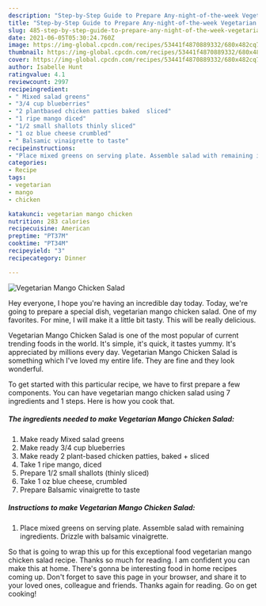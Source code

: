 ```yaml
---
description: "Step-by-Step Guide to Prepare Any-night-of-the-week Vegetarian Mango Chicken Salad"
title: "Step-by-Step Guide to Prepare Any-night-of-the-week Vegetarian Mango Chicken Salad"
slug: 485-step-by-step-guide-to-prepare-any-night-of-the-week-vegetarian-mango-chicken-salad
date: 2021-06-05T05:30:24.760Z
image: https://img-global.cpcdn.com/recipes/53441f4870889332/680x482cq70/vegetarian-mango-chicken-salad-recipe-main-photo.jpg
thumbnail: https://img-global.cpcdn.com/recipes/53441f4870889332/680x482cq70/vegetarian-mango-chicken-salad-recipe-main-photo.jpg
cover: https://img-global.cpcdn.com/recipes/53441f4870889332/680x482cq70/vegetarian-mango-chicken-salad-recipe-main-photo.jpg
author: Isabelle Hunt
ratingvalue: 4.1
reviewcount: 2997
recipeingredient:
- " Mixed salad greens"
- "3/4 cup blueberries"
- "2 plantbased chicken patties baked  sliced"
- "1 ripe mango diced"
- "1/2 small shallots thinly sliced"
- "1 oz blue cheese crumbled"
- " Balsamic vinaigrette to taste"
recipeinstructions:
- "Place mixed greens on serving plate. Assemble salad with remaining ingredients. Drizzle with balsamic vinaigrette."
categories:
- Recipe
tags:
- vegetarian
- mango
- chicken

katakunci: vegetarian mango chicken 
nutrition: 283 calories
recipecuisine: American
preptime: "PT37M"
cooktime: "PT34M"
recipeyield: "3"
recipecategory: Dinner

---
```



![Vegetarian Mango Chicken Salad](https://img-global.cpcdn.com/recipes/53441f4870889332/680x482cq70/vegetarian-mango-chicken-salad-recipe-main-photo.jpg)

Hey everyone, I hope you're having an incredible day today. Today, we're going to prepare a special dish, vegetarian mango chicken salad. One of my favorites. For mine, I will make it a little bit tasty. This will be really delicious.



Vegetarian Mango Chicken Salad is one of the most popular of current trending foods in the world. It's simple, it's quick, it tastes yummy. It's appreciated by millions every day. Vegetarian Mango Chicken Salad is something which I've loved my entire life. They are fine and they look wonderful.


To get started with this particular recipe, we have to first prepare a few components. You can have vegetarian mango chicken salad using 7 ingredients and 1 steps. Here is how you cook that.

<!--inarticleads1-->

##### The ingredients needed to make Vegetarian Mango Chicken Salad:

1. Make ready  Mixed salad greens
1. Make ready 3/4 cup blueberries
1. Make ready 2 plant-based chicken patties, baked + sliced
1. Take 1 ripe mango, diced
1. Prepare 1/2 small shallots (thinly sliced)
1. Take 1 oz blue cheese, crumbled
1. Prepare  Balsamic vinaigrette to taste




<!--inarticleads2-->

##### Instructions to make Vegetarian Mango Chicken Salad:

1. Place mixed greens on serving plate. Assemble salad with remaining ingredients. Drizzle with balsamic vinaigrette.




So that is going to wrap this up for this exceptional food vegetarian mango chicken salad recipe. Thanks so much for reading. I am confident you can make this at home. There's gonna be interesting food in home recipes coming up. Don't forget to save this page in your browser, and share it to your loved ones, colleague and friends. Thanks again for reading. Go on get cooking!
